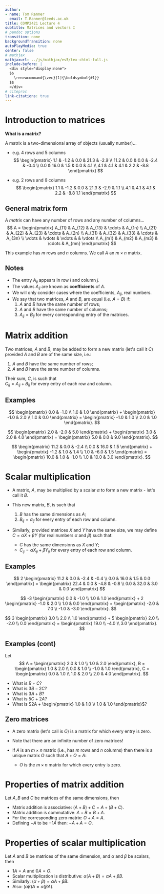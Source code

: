 ```yaml
---
author:
- name: Tom Ranner
  email: T.Ranner@leeds.ac.uk
title: COMP2421 Lecture 4
subtitle: Matrices and vectors I
# pandoc options
transition: none
backgroundTransition: none
autoPlayMedia: true
center: false
# mathjax
mathjaxurl: ../js/mathjax/es5/tex-chtml-full.js
include-before: |
  <div style="display:none">
  $$
    \renewcommand{\vec}[1]{\boldsymbol{#1}}
  $$
  </div>
# citeproc
link-citations: true
---
```

<!-- TODO: table of contents -->

# Introduction to matrices

**What is a matrix?**

A matrix is a two-dimensional array of objects (usually number)...

- e.g. 4 rows and 5 columns
  $$
  \begin{pmatrix}
  1.1 & -1.2 & 0.0 & 21.3 & -2.9 \\
  11.2 & 0.0 & 0.0 & -2.4 & -0.4 \\
  0.0 & 16.0 & 1.5 & 0.0 & 4.1 \\
  4.1 & 4.1 & 4.1 & 2.2 & -8.8
  \end{pmatrix}
  $$

- e.g. 2 rows and 6 columns
  $$
  \begin{pmatrix}
  1.1 & -1.2 & 0.0 & 21.3 & -2.9 & 1.1 \\
  4.1 & 4.1 & 4.1 & 2.2 & -8.8 1.1
  \end{pmatrix}
  $$

## General matrix form

A *matrix* can have any number of rows and any number of columns...
$$
 A =
 \begin{pmatrix}
 A_{11} & A_{12} & A_{13} & \cdots & A_{1n} \\
 A_{21} & A_{22} & A_{23} & \cdots & A_{2n} \\
 A_{31} & A_{32} & A_{33} & \cdots & A_{3n} \\
 \vdots & \vdots & \vdots & & \vdots \\
 A_{m1} & A_{m2} & A_{m3} & \cdots & A_{mn}
 \end{pmatrix}
$$

This example has $m$ rows and $n$ columns. We call $A$ an $m \times n$ matrix.

## Notes

- The entry $A_{ij}$ appears in row $i$ and column $j$.
- The values $A_{ij}$ are known as **coefficients** of $A$.
- We will only consider cases where the coefficients, $A_{ij}$, real numbers.
- We say that two matrices, $A$ and $B$, are equal (i.e. $A=B$) if:
  1. $A$ and $B$ have the same number of rows;
  2. $A$ and $B$ have the same number of columns;
  3. $A_{ij} = B_{ij}$ for every corresponding entry of the matrices.


# Matrix addition

Two matrices, $A$ and $B$, may be added to form a new matrix (let's call it $C$) provided $A$ and $B$ are of the same size, i.e.:

1. $A$ and $B$ have the same number of rows;
2. $A$ and $B$ have the same number of columns.

Their sum, $C$, is such that\
$C_{ij} = A_{ij} + B_{ij}$ for every entry of each row and column.

## Examples

$$
\begin{pmatrix}
0.0 & -1.0 \\
1.0 & 1.0
\end{pmatrix} +
\begin{pmatrix}
-1.0 & 2.0 \\
1.0 & 0.0
\end{pmatrix} =
\begin{pmatrix}
-1.0 & 1.0 \\
2.0 & 1.0
\end{pmatrix}.
$$

$$
\begin{pmatrix}
2.0 & -2.0 & 5.0
\end{pmatrix} +
\begin{pmatrix}
3.0 & 2.0 & 4.0
\end{pmatrix} =
\begin{pmatrix}
5.0 & 0.0 & 9.0
\end{pmatrix}.
$$

$$
\begin{pmatrix}
11.2 & 0.0 & -2.4 \\
0.0 & 16.0 & 1.5
\end{pmatrix} +
\begin{pmatrix}
-1.2 & 1.0 & 1.4 \\
1.0 & -6.0 & 1.5
\end{pmatrix} =
\begin{pmatrix}
10.0  & 1.0 & -1.0 \\
1.0 & 10.0 & 3.0
\end{pmatrix}.
$$

# Scalar multiplication

- A matrix, $A$, may be multiplied by a scalar $\alpha$ to form a new matrix - let's call it $B$.

- This new matrix, $B$, is such that
  1. $B$ has the same dimensions as $A$;
  2. $B_{ij} = \alpha_{ij}$ for every entry of each row and column.

- Similarly, provided matrices $X$ and $Y$ have the same size, we may define $C = \alpha X + \beta Y$ (for real numbers $\alpha$ and $\beta$) such that:
  - $C$ has the same dimensions as $X$ and $Y$;
  - $C_{ij} = \alpha X_{ij} + \beta Y_{ij}$ for every entry of each row and column.

## Examples

$$
2
\begin{pmatrix}
11.2 & 0.0 & -2.4 & -0.4 \\
0.0 & 16.0 & 1.5 & 0.0
\end{pmatrix} =
\begin{pmatrix}
22.4 & 0.0 & -4.8 & -0.8 \\
0.0 & 32.0 & 3.0 & 0.0
\end{pmatrix}
$$

$$
-3
\begin{pmatrix}
0.0 & -1.0 \\
1.0 & 1.0
\end{pmatrix} +
2
\begin{pmatrix}
-1.0 & 2.0 \\
1.0 & 0.0
\end{pmatrix} =
\begin{pmatrix}
-2.0 & 7.0 \\
-1.0 & -3.0
\end{pmatrix}.
$$

$$
3
\begin{pmatrix}
 3.0 \\ 2.0 \\ 1.0
\end{pmatrix} +
5
\begin{pmatrix}
2.0 \\ -2.0 \\ 0.0
\end{pmatrix} =
\begin{pmatrix}
19.0 \\ -4.0 \\ 3.0
\end{pmatrix}.
$$

## Examples (cont)

Let
$$
A =
\begin{pmatrix}
2.0 & 1.0 \\
1.0 & 2.0
\end{pmatrix},
B =
\begin{pmatrix}
1.0 & 2.0 \\
0.0 & 1.0 \\
-1.0 & 1.0
\end{pmatrix},
C =
\begin{pmatrix}
0.0 & 1.0 \\
1.0 & 2.0 \\
2.0 & 4.0
\end{pmatrix}.
$$

- What is $B+C$?
- What is $3B - 2C$?
- What is $3A + B$?
- What is $5C + 2A$?
- What is $2A + \begin{pmatrix} 1.0 & 1.0 \\ 1.0 & 1.0 \end{pmatrix}$?

## Zero matrices

- A zero matrix (let's call is $O$) is a matrix for which every entry is zero.

- Note that there are an infinite number of zero matrices!

- If $A$ is an $m \times n$ matrix (i.e., has $m$ rows and $n$ columns) then there is a unique matrix $O$ such that $A + O = A$:
  - $O$ is the $m \times n$ matrix for which every entry is zero.

# Properties of matrix addition

Let $A, B$ and $C$ be matrices of the same dimensions, then

- Matrix addition is associative: $(A+B)+C = A+(B+C)$.
- Matrix addition is commutative: $A+B = B+A$.
- For the corresponding zero matrix: $O+A = A$.
- Defining $-A$ to be $-1A$ then: $-A + A = O$.

# Properties of scalar multiplication

Let $A$ and $B$ be matrices of the same dimension, and $\alpha$ and $\beta$ be scalars, then

- $1A = A$ and $0A = O$.
- Scalar multiplication is distributive: $\alpha(A+B) = \alpha A + \beta B$.
- Similarly: $(\alpha + \beta) = \alpha A +\beta B$.
- Also: $(\alpha \beta) A = \alpha (\beta A)$.
